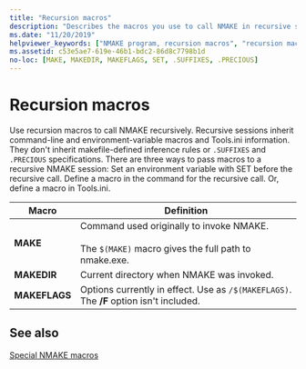 ```yaml
---
title: "Recursion macros"
description: "Describes the macros you use to call NMAKE in recursive sessions."
ms.date: "11/20/2019"
helpviewer_keywords: ["NMAKE program, recursion macros", "recursion macros", "macros, recursion"]
ms.assetid: c53e5ae7-619e-46b1-bdc2-86d8c7798b1d
no-loc: [MAKE, MAKEDIR, MAKEFLAGS, SET, .SUFFIXES, .PRECIOUS]
---
```

# Recursion macros

Use recursion macros to call NMAKE recursively. Recursive sessions inherit command-line and environment-variable macros and Tools.ini information. They don't inherit makefile-defined inference rules or `.SUFFIXES` and `.PRECIOUS` specifications. There are three ways to pass macros to a recursive NMAKE session: Set an environment variable with SET before the recursive call. Define a macro in the command for the recursive call. Or, define a macro in Tools.ini.

|Macro|Definition|
|-----------|----------------|
|**MAKE**|Command used originally to invoke NMAKE.<br /><br /> The `$(MAKE)` macro gives the full path to nmake.exe.|
|**MAKEDIR**|Current directory when NMAKE was invoked.|
|**MAKEFLAGS**|Options currently in effect. Use as `/$(MAKEFLAGS)`. The **/F** option isn't included.|

## See also

[Special NMAKE macros](special-nmake-macros.md)
